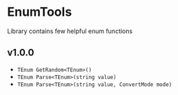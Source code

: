 ﻿# EnumTools
Library contains few helpful enum functions
## v1.0.0
* `TEnum GetRandom<TEnum>()`
* `TEnum Parse<TEnum>(string value)`
* `TEnum Parse<TEnum>(string value, ConvertMode mode)`